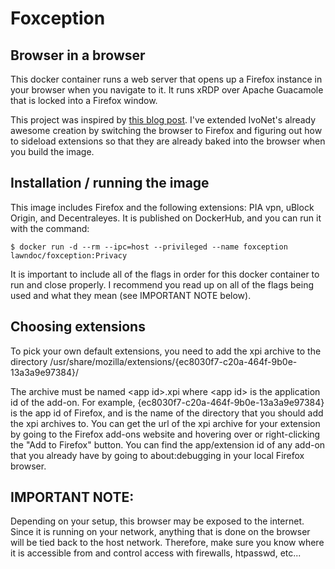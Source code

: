 # Foxception

## Browser in a browser

This docker container runs a web server that opens up a Firefox instance in your browser when you navigate to it. It runs xRDP over Apache Guacamole that is locked into a Firefox window.

This project was inspired by [this blog post](http://ivo2u.nl/Yo). I've extended IvoNet's already awesome creation by switching the browser to Firefox and figuring out how to sideload extensions so that they are already baked into the browser when you build the image.

## Installation / running the image

This image includes Firefox and the following extensions: PIA vpn, uBlock Origin, and Decentraleyes. It is published on DockerHub, and you can run it with the command:

`$ docker run -d --rm --ipc=host --privileged --name foxception lawndoc/foxception:Privacy`

It is important to include all of the flags in order for this docker container to run and close properly. I recommend you read up on all of the flags being used and what they mean (see IMPORTANT NOTE below).

## Choosing extensions

To pick your own default extensions, you need to add the xpi archive to the directory /usr/share/mozilla/extensions/{ec8030f7-c20a-464f-9b0e-13a3a9e97384}/

The archive must be named &lt;app id>.xpi where &lt;app id> is the application id of the add-on. For example, {ec8030f7-c20a-464f-9b0e-13a3a9e97384} is the app id of Firefox, and is the name of the directory that you should add the xpi archives to. You can get the url of the xpi archive for your extension by going to the Firefox add-ons website and hovering over or right-clicking the "Add to Firefox" button. You can find the app/extension id of any add-on that you already have by going to about:debugging in your local Firefox browser.

## IMPORTANT NOTE:

Depending on your setup, this browser may be exposed to the internet. Since it is running on your network, anything that is done on the browser will be tied back to the host network. Therefore, make sure you know where it is accessible from and control access with firewalls, htpasswd, etc...
